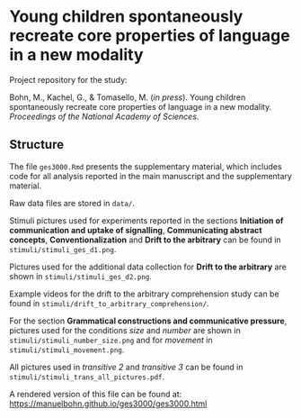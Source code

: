 # Young children spontaneously recreate core properties of language in a new modality

Project repository for the study: 

Bohn, M., Kachel, G., & Tomasello, M. (*in press*). Young children spontaneously recreate core properties of language in a new modality. *Proceedings of the National Academy of Sciences*.

## Structure

The file `ges3000.Rmd` presents the supplementary material, which includes code for all analysis reported in the main manuscript and the supplementary material. 

Raw data files are stored in `data/`. 

Stimuli pictures used for experiments reported in the sections **Initiation of communication and uptake of signalling**, **Communicating abstract concepts**, **Conventionalization** and **Drift to the arbitrary** can be found in `stimuli/stimuli_ges_d1.png`.

Pictures used for the additional data collection for **Drift to the arbitrary** are shown in `stimuli/stimuli_ges_d2.png`.

Example videos for the drift to the arbitrary comprehension study can be found in `stimuli/drift_to_arbitrary_comprehension/`.

For the section **Grammatical constructions and communicative pressure**, pictures used for the conditions *size* and *number* are shown in `stimuli/stimuli_number_size.png` and for *movement* in `stimuli/stimuli_movement.png`. 

All pictures used in *transitive 2* and *transitive 3* can be found in `stimuli/stimuli_trans_all_pictures.pdf`.

A rendered version of this file can be found at: https://manuelbohn.github.io/ges3000/ges3000.html